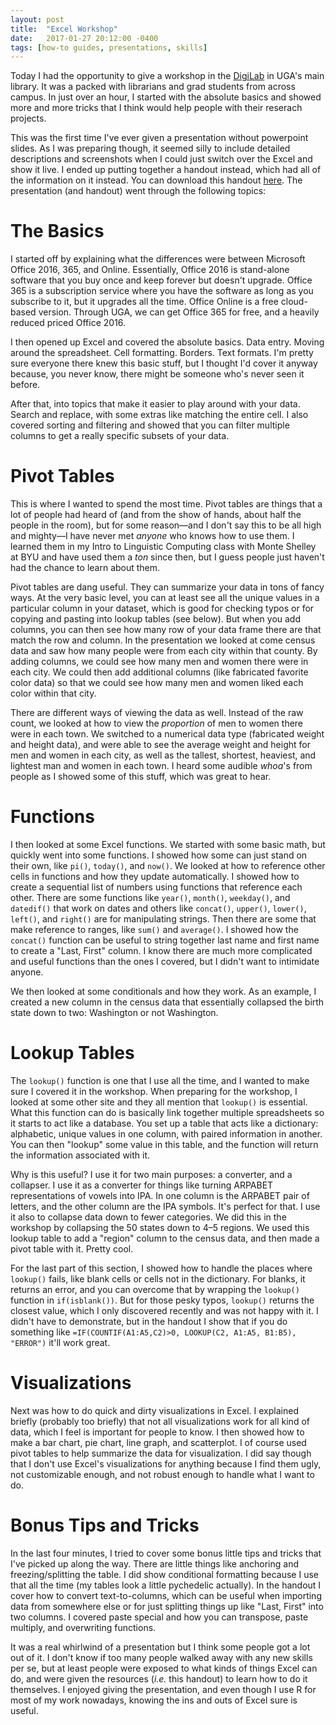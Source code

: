 ```yaml
---
layout: post
title:  "Excel Workshop"
date:   2017-01-27 20:12:00 -0400
tags: [how-to guides, presentations, skills]
---
```


Today I had the opportunity to give a workshop in the [DigiLab](https://digi.uga.edu) in UGA's main library. It was a packed with librarians and grad students from across campus. In just over an hour, I started with the absolute basics and showed more and more tricks that I think would help people with their reserach projects.

This was the first time I've ever given a presentation without powerpoint slides. As I was preparing though, it seemed silly to include detailed descriptions and screenshots when I could just switch over the Excel and show it live. I ended up putting together a handout instead, which had all of the information on it instead. You can download this handout <a href="/downloads/170127-ExcelWorkshop.pdf" title="download Excel handout">here</a>. The presentation (and handout) went through the following topics:

The Basics
=========================

I started off by explaining what the differences were between Microsoft Office 2016, 365, and Online. Essentially, Office 2016 is stand-alone software that you buy once and keep forever but doesn't upgrade. Office 365 is a subscription service where you have the software as long as you subscribe to it, but it upgrades all the time. Office Online is a free cloud-based version. Through UGA, we can get Office 365 for free, and a heavily reduced priced Office 2016.

I then opened up Excel and covered the absolute basics. Data entry. Moving around the spreadsheet. Cell formatting. Borders. Text formats. I'm pretty sure everyone there knew this basic stuff, but I thought I'd cover it anyway because, you never know, there might be someone who's never seen it before.

After that, into topics that make it easier to play around with your data. Search and replace, with some extras like matching the entire cell. I also covered sorting and filtering and showed that you can filter multiple columns to get a really specific subsets of your data.

Pivot Tables
============

This is where I wanted to spend the most time. Pivot tables are things that a lot of people had heard of (and from the show of hands, about half the people in the room), but for some reason—and I don't say this to be all high and mighty—I have never met *anyone* who knows how to use them. I learned them in my Intro to Linguistic Computing class with Monte Shelley at BYU and have used them a *ton* since then, but I guess people just haven't had the chance to learn about them. 

Pivot tables are dang useful. They can summarize your data in tons of fancy ways. At the very basic level, you can at least see all the unique values in a particular column in your dataset, which is good for checking typos or for copying and pasting into lookup tables (see below). But when you add columns, you can then see how many row of your data frame there are that match the row and column. In the presentation we looked at come census data and saw how many people were from each city within that county. By adding columns, we could see how many men and women there were in each city. We could then add additional columns (like fabricated favorite color data) so that we could see how many men and women liked each color within that city. 

There are different ways of viewing the data as well. Instead of the raw count, we looked at how to view the *proportion* of men to women there were in each town. We switched to a numerical data type (fabricated weight and height data), and were able to see the average weight and height for men and women in each city, as well as the tallest, shortest, heaviest, and lightest man and women in each town. I heard some audible *whoa*'s from people as I showed some of this stuff, which was great to hear.

Functions
=========

I then looked at some Excel functions. We started with some basic math, but quickly went into some functions. I showed how some can just stand on their own, like `pi()`, `today()`, and `now()`. We looked at how to reference other cells in functions and how they update automatically. I showed how to create a sequential list of numbers using functions that reference each other. There are some functions like `year()`, `month()`, `weekday()`, and `datedif()` that work on dates and others like `concat()`, `upper()`, `lower()`, `left()`, and `right()` are for manipulating strings. Then there are some that make reference to ranges, like `sum()` and `average()`. I showed how the `concat()` function can be useful to string together last name and first name to create a "Last, First" column. I know there are much more complicated and useful functions than the ones I covered, but I didn't want to intimidate anyone.

We then looked at some conditionals and how they work. As an example, I created a new column in the census data that essentially collapsed the birth state down to two: Washington or not Washington. 

Lookup Tables
=============

The `lookup()` function is one that I use all the time, and I wanted to make sure I covered it in the workshop. When preparing for the workshop, I looked at some other site and they all mention that `lookup()` is essential. What this function can do is basically link together multiple spreadsheets so it starts to act like a database. You set up a table that acts like a dictionary: alphabetic, unique values in one column, with paired information in another. You can then "lookup" some value in this table, and the function will return the information associated with it. 

Why is this useful? I use it for two main purposes: a converter, and a collapser. I use it as a converter for things like turning ARPABET representations of vowels into IPA. In one column is the ARPABET pair of letters, and the other column are the IPA symbols. It's perfect for that. I use it also to collapse data down to fewer categories. We did this in the workshop by collapsing the 50 states down to 4–5 regions. We used this lookup table to add a "region" column to the census data, and then made a pivot table with it. Pretty cool.

For the last part of this section, I showed how to handle the places where `lookup()` fails, like blank cells or cells not in the dictionary. For blanks, it returns an error, and you can overcome that by wrapping the `lookup()` function in `if(isblank())`. But for those pesky typos, `lookup()` returns the closest value, which I only discovered recently and was not happy with it. I didn't have to demonstrate, but in the handout I show that if you do something like `=IF(COUNTIF(A1:A5,C2)>0, LOOKUP(C2, A1:A5, B1:B5), "ERROR")` it'll work great. 

Visualizations
=============

Next was how to do quick and dirty visualizations in Excel. I explained briefly (probably too briefly) that not all visualizations work for all kind of data, which I feel is important for people to know. I then showed how to make a bar chart, pie chart, line graph, and scatterplot. I of course used pivot tables to help summarize the data for visualization. I did say though that I don't use Excel's visualizations for anything because I find them ugly, not customizable enough, and not robust enough to handle what I want to do. 

Bonus Tips and Tricks
=====================

In the last four minutes, I tried to cover some bonus little tips and tricks that I've picked up along the way. There are little things like anchoring and freezing/splitting the table. I did show conditional formatting because I use that all the time (my tables look a little pychedelic actually). In the handout I cover how to convert text-to-columns, which can be useful when importing data from somewhere else or for just splitting things up like "Last, First" into two columns. I covered paste special and how you can transpose, paste multiply, and overwriting functions. 

It was a real whirlwind of a presentation but I think some people got a lot out of it. I don't know if too many people walked away with any new skills per se, but at least people were exposed to what kinds of things Excel can do, and were given the resources (*i.e.* this handout) to learn how to do it themselves. I enjoyed giving the presentation, and even though I use R for most of my work nowadays, knowing the ins and outs of Excel sure is useful. 